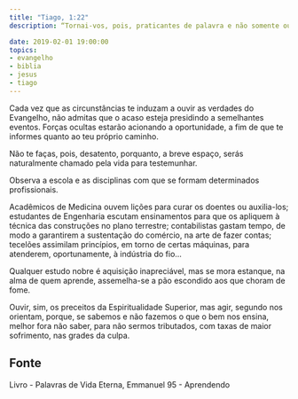 ```yaml
---
title: "Tiago, 1:22"
description: “Tornai-vos, pois, praticantes de palavra e não somente ouvintes, enganando-vos a vós mesmos”.

date: 2019-02-01 19:00:00
topics: 
- evangelho
- biblia
- jesus
- tiago
---
```


Cada vez que as circunstâncias te induzam a ouvir as verdades do Evangelho, não
admitas que o acaso esteja presidindo a semelhantes eventos. Forças ocultas estarão
acionando a oportunidade, a fim de que te informes quanto ao teu próprio caminho.

Não te faças, pois, desatento, porquanto, a breve espaço, serás naturalmente chamado
pela vida para testemunhar.

Observa a escola e as disciplinas com que se formam determinados profissionais.

Acadêmicos de Medicina ouvem lições para curar os doentes ou auxilia-los; estudantes
de Engenharia escutam ensinamentos para que os apliquem à técnica das construções
no plano terrestre; contabilistas gastam tempo, de modo a garantirem a sustentação do
comércio, na arte de fazer contas; tecelões assimilam princípios, em torno de certas
máquinas, para atenderem, oportunamente, à indústria do fio...

Qualquer estudo nobre é aquisição inapreciável, mas se mora estanque, na alma de
quem aprende, assemelha-se a pão escondido aos que choram de fome.

Ouvir, sim, os preceitos da Espiritualidade Superior, mas agir, segundo nos orientam,
porque, se sabemos e não fazemos o que o bem nos ensina, melhor fora não saber, para
não sermos tributados, com taxas de maior sofrimento, nas grades da culpa.




## Fonte
Livro - Palavras de Vida Eterna, Emmanuel
95 - Aprendendo
